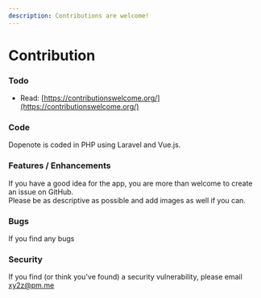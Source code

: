 ```yaml
---
description: Contributions are welcome!
---
```


# Contribution

### Todo

* Read: [https://contributionswelcome.org/](https://contributionswelcome.org/)

### Code

Dopenote is coded in PHP using Laravel and Vue.js.

### Features / Enhancements

If you have a good idea for the app, you are more than welcome to create an issue on GitHub.  
Please be as descriptive as possible and add images as well if you can.

### Bugs

If you find any bugs

### Security

If you find \(or think you've found\) a security vulnerability, please email xy2z@pm.me





